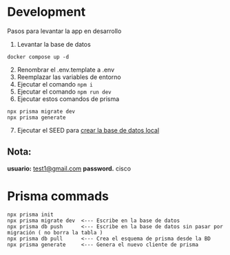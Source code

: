 # Development
Pasos para levantar la app en desarrollo

1. Levantar la base de datos
```
docker compose up -d
```

2. Renombrar el .env.template a .env
3. Reemplazar las variables de entorno
4. Ejecutar el comando ``` npm i ```
5. Ejecutar el comando ``` npm run dev ```
6. Ejecutar estos comandos de prisma
```
npx prisma migrate dev
npx prisma generate
```
7. Ejecutar el SEED para [crear la base de datos local](localhost:3000/api/seed)

## Nota: 
__usuario:__ test1@gmail.com
__password.__ cisco

# Prisma commads
```
npx prisma init
npx prisma migrate dev  <--- Escribe en la base de datos
npx prisma db push      <--- Escribe en la base de datos sin pasar por migración ( no borra la tabla )
npx prisma db pull      <--- Crea el esquema de prisma desde la BD
npx prisma generate     <--- Genera el nuevo cliente de prisma
```